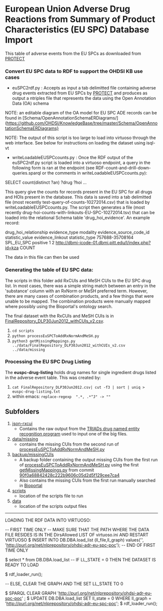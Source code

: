 European Union Adverse Drug Reactions from Summary of Product Characteristics (EU SPC) Database Import 
=============================================================================================

This table of adverse events from the EU SPCs as downloaded from
[PROTECT](http://www.imi-protect.eu/adverseDrugReactions.shtml)

### Convert EU SPC data to RDF to support the OHDSI KB use cases

- euSPC2rdf.py : Accepts as input a tab delimitted file containing
  adverse drug events extracted from EU SPCs by
  [PROTECT](http://www.imi-protect.eu/adverseDrugReactions.shtml) and
  produces as output a ntriples file that represents the data using
  the Open Annotation Data (OA) schema

NOTE: an editable diagram of the OA model for EU SPC ADE records can
be found in
[Schema/OpenAnnotationSchemaERDiagrams/](https://github.com/OHDSI/KnowledgeBase/tree/master/Schema/OpenAnnotationSchemaERDiagrams}

NOTE: The output of this script is too large to load into virtuoso
through the web interface. See below for instructions on loading the
dataset using isql-vt

- writeLoadableEUSPCcounts.py : Once the RDF output of the
euSPC2rdf.py script is loaded into a virtuoso endpoint, a query in the
following form is ran at the endpoint (see
RDF-count-and-drill-down-queries.sparql or the comments in writeLoadableEUSPCcounts.py): 

SELECT count(distinct ?an) ?drug ?hoi
...

This query give the counts for records present in the EU SPC for all
drugs and HOIs present in the database. This data is saved into a tab
delimitted file (most recently test-query-of-counts-10272014.csv) that
is loaded by writeLoadableEUSPCcounts.py. The script then generates a
file (most recently drug-hoi-counts-with-linkouts-EU-SPC-10272014.tsv) that can be loaded into the relational Schema table
'drug_hoi_evidence'. An example record:

drug_hoi_relationship	evidence_type	modality	evidence_source_code_id	statistic_value	evidence_linkout	statistic_type
757688-35708164 SPL_EU_SPC      positive        1       2       http://dbmi-icode-01.dbmi.pitt.edu/l/index.php?id=kza   COUNT

The data in this file can then be used 


### Generating the table of EU SPC data:

The scripts in this folder add RxCUIs and MeSH CUIs to the EU SPC drug
list. In most cases, there was a simple string match between an entry
in the 'substance' column with an RxNorm or MeSH preferred
term. However, there are many cases of combination products, and a few
things that were unable to be mapped. The combination products were
manually mapped where possibly using the Bioportal's ontology search.

The final dataset with the RxCUIs and MeSH CUIs is in
[FinalRepository_DLP30Jun2012_withCUIs_v2.csv](https://github.com/OHDSI/KnowledgeBase/blob/master/EuSPC/data/FinalRepository_DLP30Jun2012_withCUIs_v2.csv).

1. `cd scripts`
2. `python processEuSPCToAddRxNormAndMeSH.py`
3. `python3 getMissingMappings.py ../data/FinalRepository_DLP30Jun2012_withCUIs_v2.csv ../data/missing`

### Processing the EU SPC Drug Listing

The **euspc-drug-listing** holds drug names for single ingredient drugs
listed in the adverse event table. This was created by:

1. `cat FinalRepository_DLP30Jun2012.csv| cut -f3 | sort | uniq > euspc-drug-listing.txt`
2. within emacs:
`replace-regexp  ".*, .*^J" -> ""`


## Subfolders
1. [json-rxcui](https://github.com/OHDSI/KnowledgeBase/tree/master/EuSPC/json-rxcui)
	- Contains the raw output from the [TRIADs drug named entity recognition program](https://swat-4-med-safety.googlecode.com/svn/trunk/u-of-pitt-SPL-drug-NER) used to input one of the big files.
2. [data/missing](https://github.com/OHDSI/KnowledgeBase/tree/master/EuSPC/data/missing)
	- contains the missing CUIs from the second run of [processEuSPCToAddRxNormAndMeSH.py](https://github.com/OHDSI/KnowledgeBase/blob/master/EuSPC/processEuSPCToAddRxNormAndMeSH.py)
3. [backup/missingCUIs](https://github.com/OHDSI/KnowledgeBase/tree/master/EuSPC/backup/missingCUIs)
	- A backup folder containing the output missing CUIs from the first run of [processEuSPCToAddRxNormAndMeSH.py](https://github.com/OHDSI/KnowledgeBase/blob/d2af5e16c2b6f05d59664b93457f90f90da83dea/EuSPC/processEuSPCToAddRxNormAndMeSH.py) using the first [getMissingMappings.py](https://github.com/OHDSI/KnowledgeBase/blob/d933222eca84247c7dcbcc03d203141fb3d98198/EuSPC/getMissingMappings.py) from commit [90f0a68842428c222b9606c05d2d5f129cee7ca4](https://github.com/OHDSI/KnowledgeBase/commit/90f0a68842428c222b9606c05d2d5f129cee7ca4)
	- Also contains the missing CUIs from the first run manually searched in [Bioportal](http://bioportal.bioontology.org/search?opt=advanced)
4. [scripts](https://github.com/OHDSI/KnowledgeBase/tree/master/EuSPC/scripts)
	- location of the scripts file to run
5. [data](https://github.com/OHDSI/KnowledgeBase/tree/master/EuSPC/data)
	- location of the scripts output files


------------------------------------------------------------

LOADING THE RDF DATA INTO VIRTUOSO:

-- FIRST TIME ONLY 
-- MAKE SURE THAT THE PATH WHERE THE DATA FILE RESIDES IS IN THE DirsAllowed LIST OF virtuoso.ini AND RESTART VIRTUOSO
$ INSERT INTO DB.DBA.load_list (ll_file,ll_graph) values('<path to drug-hoi-eu-spc.nt>', 'http://purl.org/net/nlprepository/ohdsi-adr-eu-spc-poc');
-- END OF FIRST TIME ONLY

$ select * from DB.DBA.load_list
-- IF LL_STATE = 0 THEN THE DATASET IS READY TO LOAD

$ rdf_loader_run();

-- ELSE, CLEAR THE GRAPH AND THE SET LL_STATE TO 0

$ SPARQL CLEAR GRAPH 'http://purl.org/net/nlprepository/ohdsi-adr-eu-spc-poc' ;
$ UPDATE DB.DBA.load_list SET ll_state = 0 WHERE ll_graph = 'http://purl.org/net/nlprepository/ohdsi-adr-eu-spc-poc';
$ rdf_loader_run();
